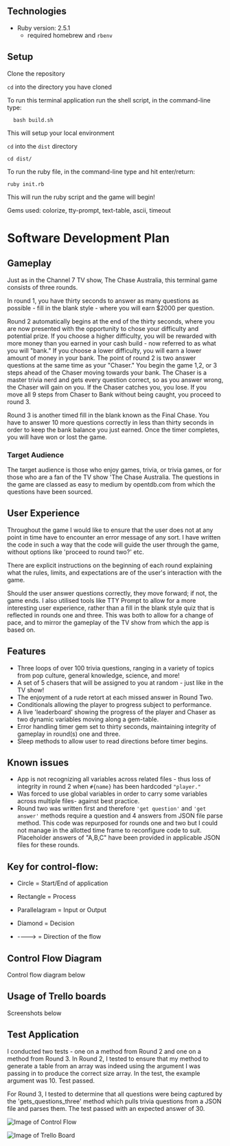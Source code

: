 ## Technologies
- Ruby version: 2.5.1
    - required homebrew and `rbenv`

## Setup
Clone the repository

```` cd ```` into the directory you have cloned

To run this terminal application run the shell script, in the command-line type:
````
  bash build.sh
````
This will setup your local environment 

```` cd ```` into the ```` dist ```` directory
````
cd dist/
````
 To run the ruby file, in the command-line type and hit enter/return:
````
ruby init.rb
````


This will run the ruby script and the game will begin! 


Gems used: colorize, tty-prompt, text-table, ascii, timeout


# Software Development Plan 

## Gameplay

Just as in the Channel 7 TV show, The Chase Australia, this terminal game consists of three rounds. 

In round 1, you have thirty seconds to answer as many questions as possible - fill in the blank style - where you will earn $2000 per question. 

Round 2 automatically begins at the end of the thirty seconds, where you are now presented with the opportunity to chose your difficulty and potential prize. If you choose a higher difficulty, you will be rewarded with more money than you earned in your cash build - now referred to as what you will "bank." If you choose a lower difficulty, you will earn a lower amount of money in your bank. The point of round 2 is two answer questions at the same time as your "Chaser." You begin the game 1,2, or 3 steps ahead of the Chaser moving towards your bank. The Chaser is a master trivia nerd and gets every question correct, so as you answer wrong, the Chaser will gain on you. If the Chaser catches you, you lose. If you move all 9 steps from Chaser to Bank without being caught, you proceed to round 3. 

Round 3 is another timed fill in the blank known as the Final Chase. You have to answer 10 more questions correctly in less than thirty seconds in order to keep the bank balance you just earned. Once the timer completes, you will have won or lost the game.


### Target Audience

The target audience is those who enjoy games, trivia, or trivia games, or for those who are a fan of the TV show 'The Chase Australia. The questions in the game are classed as easy to medium by opentdb.com from which the questions have been sourced.


## User Experience

Throughout the game I would like to ensure that the user does not at any point in time have to encounter an error message of any sort. I have written the code in such a way that the code will guide the user through the game, without options like 'proceed to round two?' etc. 

There are explicit instructions on the beginning of each round explaining what the rules, limits, and expectations are of the user's interaction with the game.

Should the user answer questions correctly, they move forward; if not, the game ends. I also utilised tools like TTY Prompt to allow for a more interesting user experience, rather than a fill in the blank style quiz that is reflected in rounds one and three. This was both to allow for a change of pace, and to mirror the gameplay of the TV show from which the app is based on. 

## Features
- Three loops of over 100 trivia questions, ranging in a variety of topics from pop culture, general knowledge, science, and more!
- A set of 5 chasers that will be assigned to you at random - just like in the TV show!
- The enjoyment of a rude retort at each missed answer in Round Two.
- Conditionals allowing the player to progress subject to performance.
- A live 'leaderboard' showing the progress of the player and Chaser as two dynamic variables moving along a gem-table.
- Error handling timer gem set to thirty seconds, maintaining integrity of gameplay in round(s) one and three.
- Sleep methods to allow user to read directions before timer begins.

## Known issues
- App is not recognizing all variables across related files - thus loss of integrity in round 2 when ````#{name}```` has been hardcoded ````"player."````
- Was forced to use global variables in order to carry some variables across multiple files- against best practice.
- Round two was written first and therefore ````'get question'```` and ````'get answer'```` methods require a question and 4 answers from JSON file parse method. This code was repurposed for rounds one and two but I could not manage in the allotted time frame to reconfigure code to suit. Placeholder answers of "A,B,C" have been provided in applicable JSON files for these rounds.




## Key for control-flow:
- Circle = Start/End of application

- Rectangle = Process

- Parallelagram = Input or Output

- Diamond = Decision

- ----> = Direction of the flow 


## Control Flow Diagram 

Control flow diagram below

## Usage of Trello boards

Screenshots below

## Test Application

I conducted two tests - one on a method from Round 2 and one on a method from Round 3.
In Round 2, I tested to ensure that my method to generate a table from an array was indeed using the argument I was passing in to produce the correct size array. In the test, the example argument was 10. Test passed.

For Round 3, I tested to determine that all questions were being captured by the 'gets_questions_three' method which pulls trivia questions from a JSON file and parses them. The test passed with an expected answer of 30.

![Image of Control Flow](https://ibb.co/NxvNwb7)

![Image of Trello Board](https://ibb.co/yh5tKFr)


